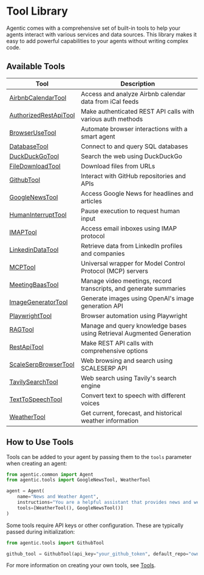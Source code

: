 # Tool Library

Agentic comes with a comprehensive set of built-in tools to help your agents interact with various services and data sources. This library makes it easy to add powerful capabilities to your agents without writing complex code.

## Available Tools

| Tool | Description |
|------|-------------|
| [AirbnbCalendarTool](./airbnb-calendar-tool.md) | Access and analyze Airbnb calendar data from iCal feeds |
| [AuthorizedRestApiTool](./authorized-rest-api-tool.md) | Make authenticated REST API calls with various auth methods |
| [BrowserUseTool](./browser-use-tool.md) | Automate browser interactions with a smart agent |
| [DatabaseTool](./database-tool.md) | Connect to and query SQL databases |
| [DuckDuckGoTool](./duckduckgo-tool.md) | Search the web using DuckDuckGo |
| [FileDownloadTool](./file-download-tool.md) | Download files from URLs |
| [GithubTool](./github-tool.md) | Interact with GitHub repositories and APIs |
| [GoogleNewsTool](./google-news-tool.md) | Access Google News for headlines and articles |
| [HumanInterruptTool](./human-interrupt-tool.md) | Pause execution to request human input |
| [IMAPTool](./imap-tool.md) | Access email inboxes using IMAP protocol |
| [LinkedinDataTool](./linkedin-data-tool.md) | Retrieve data from LinkedIn profiles and companies |
| [MCPTool](./mcp-tool.md) | Universal wrapper for Model Control Protocol (MCP) servers |
| [MeetingBaasTool](./meeting-baas-tool.md) | Manage video meetings, record transcripts, and generate summaries |
| [ImageGeneratorTool](./image-generator-tool.md) | Generate images using OpenAI's image generation API |
| [PlaywrightTool](./playwright-tool.md) | Browser automation using Playwright |
| [RAGTool](./rag-tool.md) | Manage and query knowledge bases using Retrieval Augmented Generation |
| [RestApiTool](./rest-api-tool.md) | Make REST API calls with comprehensive options |
| [ScaleSerpBrowserTool](./scaleserp-browser-tool.md) | Web browsing and search using SCALESERP API |
| [TavilySearchTool](./tavily-search-tool.md) | Web search using Tavily's search engine |
| [TextToSpeechTool](./text-to-speech-tool.md) | Convert text to speech with different voices |
| [WeatherTool](./weather-tool.md) | Get current, forecast, and historical weather information |

## How to Use Tools

Tools can be added to your agent by passing them to the `tools` parameter when creating an agent:

```python
from agentic.common import Agent
from agentic.tools import GoogleNewsTool, WeatherTool

agent = Agent(
    name="News and Weather Agent",
    instructions="You are a helpful assistant that provides news and weather information.",
    tools=[WeatherTool(), GoogleNewsTool()]
)
```

Some tools require API keys or other configuration. These are typically passed during initialization:

```python
from agentic.tools import GithubTool

github_tool = GithubTool(api_key="your_github_token", default_repo="owner/repo")
```

For more information on creating your own tools, see [Tools](../index.md).